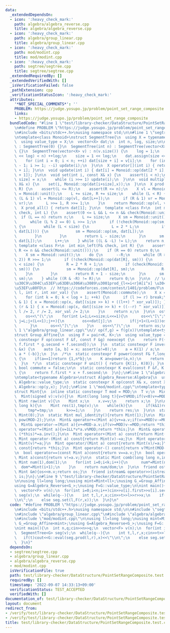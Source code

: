 ```yaml
---
data:
  _extendedDependsOn:
  - icon: ':heavy_check_mark:'
    path: algebra/algebra_reverse.cpp
    title: algebra/algebra_reverse.cpp
  - icon: ':heavy_check_mark:'
    path: algebra/group_linear.cpp
    title: algebra/group_linear.cpp
  - icon: ':heavy_check_mark:'
    path: mod/modint.cpp
    title: mod/modint.cpp
  - icon: ':heavy_check_mark:'
    path: segtree/segtree.cpp
    title: segtree/segtree.cpp
  _extendedRequiredBy: []
  _extendedVerifiedWith: []
  _isVerificationFailed: false
  _pathExtension: cpp
  _verificationStatusIcon: ':heavy_check_mark:'
  attributes:
    '*NOT_SPECIAL_COMMENTS*': ''
    PROBLEM: https://judge.yosupo.jp/problem/point_set_range_composite
    links:
    - https://judge.yosupo.jp/problem/point_set_range_composite
  bundledCode: "#line 1 \"test/library-checker/DataStructure/PointSetRangeComposite.test.cpp\"\
    \n#define PROBLEM \"https://judge.yosupo.jp/problem/point_set_range_composite\"\
    \n#include <bits/stdc++.h>\nusing namespace std;\n\n#line 1 \"segtree/segtree.cpp\"\
    \ntemplate<class Monoid>\nstruct SegmentTree{\n  using X = typename Monoid::value_type;\n\
    \  using value_type = X;\n  vector<X> dat;\n  int n, log, size;\n\n  SegmentTree()\
    \ : SegmentTree(0) {}\n  SegmentTree(int n) : SegmentTree(vector<X>(n, Monoid::unit()))\
    \ {}\n  SegmentTree(vector<X> v) : n(v.size()) {\n    log = 1;\n    while ((1\
    \ << log) < n) ++log;\n    size = 1 << log;\n    dat.assign(size << 1, Monoid::unit());\n\
    \    for (int i = 0; i < n; ++i) dat[size + i] = v[i];\n    for (int i = size\
    \ - 1; i >= 1; --i) update(i);\n  }\n\n  X operator[](int i) { return dat[size\
    \ + i]; }\n\n  void update(int i) { dat[i] = Monoid::op(dat[2 * i], dat[2 * i\
    \ + 1]); }\n\n  void set(int i, const X& x) {\n    assert(i < n);\n    dat[i +=\
    \ size] = x;\n    while (i >>= 1) update(i);\n  }\n\n  void multiply(int i, const\
    \ X& x) {\n    set(i, Monoid::op(dat[i+size],x));\n  }\n\n  X prod(int L, int\
    \ R) {\n    assert(L <= R);\n    assert(R <= n);\n    X vl = Monoid::unit(), vr\
    \ = Monoid::unit();\n    L += size, R += size;\n    while (L < R) {\n      if\
    \ (L & 1) vl = Monoid::op(vl, dat[L++]);\n      if (R & 1) vr = Monoid::op(dat[--R],\
    \ vr);\n      L >>= 1, R >>= 1;\n    }\n    return Monoid::op(vl, vr);\n  }\n\n\
    \  X prod_all() { return dat[1]; }\n\n  template <class F>\n  int max_right(F&\
    \ check, int L) {\n    assert(0 <= L && L <= n && check(Monoid::unit()));\n  \
    \  if (L == n) return n;\n    L += size;\n    X sm = Monoid::unit();\n    do {\n\
    \      while (L % 2 == 0) L >>= 1;\n      if (!check(Monoid::op(sm, dat[L])))\
    \ {\n        while (L < size) {\n          L = 2 * L;\n          if (check(Monoid::op(sm,\
    \ dat[L]))) {\n            sm = Monoid::op(sm, dat[L]);\n            L++;\n  \
    \        }\n        }\n        return L - size;\n      }\n      sm = Monoid::op(sm,\
    \ dat[L]);\n      L++;\n    } while ((L & -L) != L);\n    return n;\n  }\n\n \
    \ template <class F>\n  int min_left(F& check, int R) {\n    assert(0 <= R &&\
    \ R <= n && check(Monoid::unit()));\n    if (R == 0) return 0;\n    R += size;\n\
    \    X sm = Monoid::unit();\n    do {\n      --R;\n      while (R > 1 && (R %\
    \ 2)) R >>= 1;\n      if (!check(Monoid::op(dat[R], sm))) {\n        while (R\
    \ < size) {\n          R = 2 * R + 1;\n          if (check(Monoid::op(dat[R],\
    \ sm))) {\n            sm = Monoid::op(dat[R], sm);\n            R--;\n      \
    \    }\n        }\n        return R + 1 - size;\n      }\n      sm = Monoid::op(dat[R],\
    \ sm);\n    } while ((R & -R) != R);\n    return 0;\n  }\n\n  // \u30E2\u30CE\u30A4\
    \u30C9\u304C\u53EF\u63DB\u306A\u3089\u3001prod_{l<=i<r}A[i^x] \u304C\u8A08\u7B97\
    \u53EF\u80FD\n  // https://codeforces.com/contest/1401/problem/F\n  X Xor_prod(int\
    \ l, int r, int xor_val) {\n    assert(Monoid::commute);\n    X x = Monoid::unit();\n\
    \    for (int k = 0; k < log + 1; ++k) {\n      if (l >= r) break;\n      if (l\
    \ & 1) { x = Monoid::op(x, dat[(size >> k) + ((l++) ^ xor_val)]); }\n      if\
    \ (r & 1) { x = Monoid::op(x, dat[(size >> k) + ((--r) ^ xor_val)]); }\n     \
    \ l /= 2, r /= 2, xor_val /= 2;\n    }\n    return x;\n  }\n\n  ostream& operator<<(ostream&os)const{\n\
    \    os<<\"(\";\n    for(int L=1;L<=size;L<<=1){\n      os<<\"[\";\n      for(int\
    \ j=L;j<(L<<1);j++){\n        os<<dat[j];\n        if(j+1<(L<<1))os<<\",\";\n\
    \      }\n      os<<\"]\";\n    }\n    os<<\")\";\n    return os;\n  }\n};\n#line\
    \ 1 \"algebra/group_linear.cpp\"\n// op(f,g) = f(g(x))\ntemplate<typename K>\n\
    struct Group_Affine{\n  using F = pair<K, K>;\n  using value_type = F;\n  static\
    \ constexpr F op(const F &f, const F &g) noexcept {\n    return F({f.first * g.first,\
    \ f.first * g.second + f.second});\n  }\n  static constexpr F inverse(const F\
    \ &x) {\n    auto [a, b] = x; assert(a!=0);\n    a = K(1) / a;\n    return {a,\
    \ a * (-b)};\n  }\n  /*\n  static constexpr F power(const F& f,long long n) noexcept\
    \ {\n    if(a==1)return {1,n*b};\n    K an=power(a,n);\n    return {an,b*((1-an)/(1-a))};\n\
    \  }\n  */\n  static constexpr F unit() { return {K(1), K(0)}; }\n  static constexpr\
    \ bool commute = false;\n\n  static constexpr K eval(const F &f, K x) noexcept\
    \ {\n    return f.first * x + f.second;\n  }\n};\n#line 1 \"algebra/algebra_reverse.cpp\"\
    \ntemplate<typename Algebra>\nstruct Algebra_Reverse:Algebra{\n  using X=typename\
    \ Algebra::value_type;\n  static constexpr X op(const X& x, const X& y){ return\
    \ Algebra::op(y,x); }\n};\n#line 1 \"mod/modint.cpp\"\ntemplate<typename T,T MOD=998244353>\n\
    struct Mint{\n  inline static constexpr T mod = MOD;\n  T v;\n  Mint():v(0){}\n\
    \  Mint(signed v):v(v){}\n  Mint(long long t){v=t%MOD;if(v<0)v+=MOD;}\n  \n  static\
    \ Mint raw(int v){\n    Mint x;\n    x.v=v;\n    return x;\n  }\n\n  Mint pow(long\
    \ long k){\n    Mint res(1),tmp(v);\n    while(k){\n      if(k&1)res*=tmp;\n \
    \     tmp*=tmp;\n      k>>=1;\n    }\n    return res;\n  }\n\n  static Mint add_identity(){return\
    \ Mint(0);}\n  static Mint mul_identity(){return Mint(1);}\n\n  Mint inv(){return\
    \ pow(MOD-2);}\n\n  Mint& operator+=(Mint a){v+=a.v;if(v>=MOD)v-=MOD;return *this;}\n\
    \  Mint& operator-=(Mint a){v+=MOD-a.v;if(v>=MOD)v-=MOD;return *this;}\n  Mint&\
    \ operator*=(Mint a){v=1LL*v*a.v%MOD;return *this;}\n  Mint& operator/=(Mint a){return\
    \ (*this)*=a.inv();}\n\n  Mint operator+(Mint a) const{return Mint(v)+=a;}\n \
    \ Mint operator-(Mint a) const{return Mint(v)-=a;}\n  Mint operator*(Mint a) const{return\
    \ Mint(v)*=a;}\n  Mint operator/(Mint a) const{return Mint(v)/=a;}\n\n  Mint operator+()\
    \ const{return *this;}\n  Mint operator-() const{return v?Mint(MOD-v):Mint(v);}\n\
    \n  bool operator==(const Mint a)const{return v==a.v;}\n  bool operator!=(const\
    \ Mint a)const{return v!=a.v;}\n\n  static Mint comb(long long n,int k){\n   \
    \ Mint num(1),dom(1);\n    for(int i=0;i<k;i++){\n      num*=Mint(n-i);\n    \
    \  dom*=Mint(i+1);\n    }\n    return num/dom;\n  }\n\n  friend ostream& operator<<(ostream&os,const\
    \ Mint &m){os<<m.v;return os;}\n  friend istream& operator>>(istream&is,Mint &m){is>>m.v;m.v%=MOD;if(m.v<0)m.v+=MOD;return\
    \ is;}\n};\n#line 9 \"test/library-checker/DataStructure/PointSetRangeComposite.test.cpp\"\
    \n\nusing ll=long long;\nusing mint=Mint<ll>;\nusing G_=Group_Affine<mint>;\n\
    using G=Algebra_Reverse<G_>;\nusing F=G::value_type;\n\nint main(){\n  int n,q;cin>>n>>q;\n\
    \  vector<F> v(n);\n  for(int i=0;i<n;i++)cin>>v[i].first>>v[i].second;\n  SegmentTree<G>\
    \ seg(v);\n  while(q--){\n    int t,l,r,x;cin>>t>>l>>r>>x;\n    if(t)cout<<G::eval(seg.prod(l,r),x)<<\"\
    \\n\";\n    else seg.set(l,F(r,x));\n  }\n}\n"
  code: "#define PROBLEM \"https://judge.yosupo.jp/problem/point_set_range_composite\"\
    \n#include <bits/stdc++.h>\nusing namespace std;\n\n#include \"segtree/segtree.cpp\"\
    \n#include \"algebra/group_linear.cpp\"\n#include \"algebra/algebra_reverse.cpp\"\
    \n#include \"mod/modint.cpp\"\n\nusing ll=long long;\nusing mint=Mint<ll>;\nusing\
    \ G_=Group_Affine<mint>;\nusing G=Algebra_Reverse<G_>;\nusing F=G::value_type;\n\
    \nint main(){\n  int n,q;cin>>n>>q;\n  vector<F> v(n);\n  for(int i=0;i<n;i++)cin>>v[i].first>>v[i].second;\n\
    \  SegmentTree<G> seg(v);\n  while(q--){\n    int t,l,r,x;cin>>t>>l>>r>>x;\n \
    \   if(t)cout<<G::eval(seg.prod(l,r),x)<<\"\\n\";\n    else seg.set(l,F(r,x));\n\
    \  }\n}"
  dependsOn:
  - segtree/segtree.cpp
  - algebra/group_linear.cpp
  - algebra/algebra_reverse.cpp
  - mod/modint.cpp
  isVerificationFile: true
  path: test/library-checker/DataStructure/PointSetRangeComposite.test.cpp
  requiredBy: []
  timestamp: '2022-09-07 14:33:13+09:00'
  verificationStatus: TEST_ACCEPTED
  verifiedWith: []
documentation_of: test/library-checker/DataStructure/PointSetRangeComposite.test.cpp
layout: document
redirect_from:
- /verify/test/library-checker/DataStructure/PointSetRangeComposite.test.cpp
- /verify/test/library-checker/DataStructure/PointSetRangeComposite.test.cpp.html
title: test/library-checker/DataStructure/PointSetRangeComposite.test.cpp
---
```


